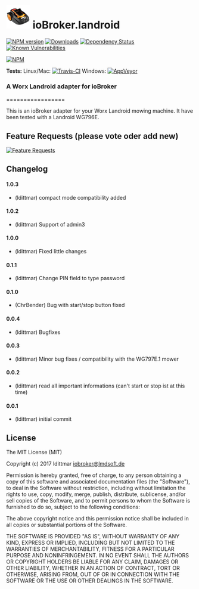![Logo](admin/landroid.png)
ioBroker.landroid
=============

[![NPM version](http://img.shields.io/npm/v/iobroker.landroid.svg)](https://www.npmjs.com/package/iobroker.landroid)
[![Downloads](https://img.shields.io/npm/dm/iobroker.landroid.svg)](https://www.npmjs.com/package/iobroker.landroid)
[![Dependency Status](https://img.shields.io/david/ldittmar81/iobroker.landroid.svg)](https://david-dm.org/ldittmar81/iobroker.landroid)
[![Known Vulnerabilities](https://snyk.io/test/github/ldittmar81/ioBroker.landroid/badge.svg)](https://snyk.io/test/github/ldittmar81/ioBroker.landroid)

[![NPM](https://nodei.co/npm/iobroker.landroid.png?downloads=true)](https://nodei.co/npm/iobroker.landroid/)

**Tests:** Linux/Mac: [![Travis-CI](http://img.shields.io/travis/ldittmar81/ioBroker.landroid/master.svg)](https://travis-ci.org/ldittmar81/ioBroker.landroid)
Windows: [![AppVeyor](https://ci.appveyor.com/api/projects/status/github/ldittmar81/ioBroker.landroid?branch=master&svg=true)](https://ci.appveyor.com/project/ldittmar81/ioBroker-landroid/)


### A Worx Landroid adapter for ioBroker
=================

This is an ioBroker adapter for your Worx Landroid mowing machine. It have been tested with a Landroid WG796E.

## Feature Requests (please vote oder add new)

[![Feature Requests](http://feathub.com/ldittmar81/ioBroker.landroid?format=svg)](http://feathub.com/ldittmar81/ioBroker.landroid)

## Changelog

#### 1.0.3
* (ldittmar) compact mode compatibility added

#### 1.0.2
* (ldittmar) Support of admin3

#### 1.0.0
* (ldittmar) Fixed little changes

#### 0.1.1
* (ldittmar) Change PIN field to type password

#### 0.1.0
* (ChrBender) Bug with start/stop button fixed

#### 0.0.4
* (ldittmar) Bugfixes

#### 0.0.3
* (ldittmar) Minor bug fixes / compatibility with the WG797E.1 mower

#### 0.0.2
* (ldittmar) read all important informations (can't start or stop ist at this time)

#### 0.0.1
* (ldittmar) initial commit

## License
The MIT License (MIT)

Copyright (c) 2017 ldittmar <iobroker@lmdsoft.de>

Permission is hereby granted, free of charge, to any person obtaining a copy
of this software and associated documentation files (the "Software"), to deal
in the Software without restriction, including without limitation the rights
to use, copy, modify, merge, publish, distribute, sublicense, and/or sell
copies of the Software, and to permit persons to whom the Software is
furnished to do so, subject to the following conditions:

The above copyright notice and this permission notice shall be included in
all copies or substantial portions of the Software.

THE SOFTWARE IS PROVIDED "AS IS", WITHOUT WARRANTY OF ANY KIND, EXPRESS OR
IMPLIED, INCLUDING BUT NOT LIMITED TO THE WARRANTIES OF MERCHANTABILITY,
FITNESS FOR A PARTICULAR PURPOSE AND NONINFRINGEMENT. IN NO EVENT SHALL THE
AUTHORS OR COPYRIGHT HOLDERS BE LIABLE FOR ANY CLAIM, DAMAGES OR OTHER
LIABILITY, WHETHER IN AN ACTION OF CONTRACT, TORT OR OTHERWISE, ARISING FROM,
OUT OF OR IN CONNECTION WITH THE SOFTWARE OR THE USE OR OTHER DEALINGS IN
THE SOFTWARE.